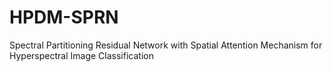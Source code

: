 # HPDM-SPRN
Spectral Partitioning Residual Network with Spatial Attention Mechanism for Hyperspectral Image Classification
